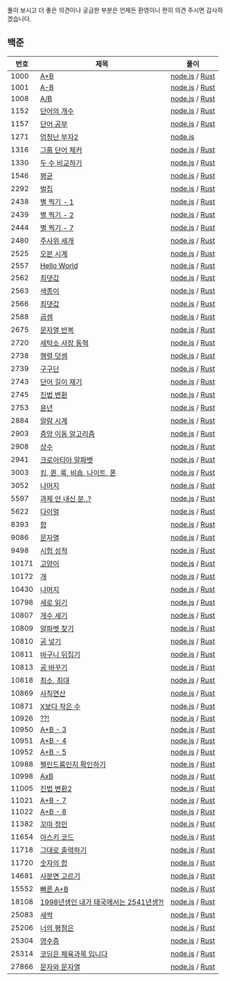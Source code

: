 풀이 보시고 더 좋은 의견이나 궁금한 부분은 언제든 환영이니 편히 의견 주시면 감사하겠습니다.

## 백준
| 번호  | 제목   | 풀이                                                                |
|------|-------|--------------------------------------------------------------------|
| 1000 | [A+B](./baekjoon/1000/README.md) | [node.js](./baekjoon/1000/node.js) / [Rust](./baekjoon/1000/rust.rs) |
| 1001 | [A-B](./baekjoon/1001/README.md) | [node.js](./baekjoon/1001/node.js) / [Rust](./baekjoon/1001/rust.rs) |
| 1008 | [A/B](./baekjoon/1008/README.md) | [node.js](./baekjoon/1008/node.js) / [Rust](./baekjoon/1008/rust.rs) |
| 1152 | [단어의 개수](./baekjoon/1152/README.md) | [node.js](./baekjoon/1152/node.js) / [Rust](./baekjoon/1152/rust.rs) |
| 1157 | [단어 공부](./baekjoon/1157/README.md) | [node.js](./baekjoon/1157/node.js) / [Rust](./baekjoon/1157/rust.rs) |
| 1271 | [엄청난 부자2](./baekjoon/1271/README.md) | [node.js](./baekjoon/1271/node.js) |
| 1316 | [그룹 단어 체커](./baekjoon/1316/README.md) | [node.js](./baekjoon/1316/node.js) / [Rust](./baekjoon/1316/rust.rs) |
| 1330 | [두 수 비교하기](./baekjoon/1330/README.md) | [node.js](./baekjoon/1330/node.js) / [Rust](./baekjoon/1330/rust.rs) |
| 1546 | [평균](./baekjoon/1546/README.md) | [node.js](./baekjoon/1546/node.js) / [Rust](./baekjoon/1546/rust.rs) |
| 2292 | [벌집](./baekjoon/2292/README.md) | [node.js](./baekjoon/2292/node.js) / [Rust](./baekjoon/2292/rust.rs) |
| 2438 | [별 찍기 - 1](./baekjoon/2438/README.md) | [node.js](./baekjoon/2438/node.js) / [Rust](./baekjoon/2438/rust.rs) |
| 2439 | [별 찍기 - 2](./baekjoon/2439/README.md) | [node.js](./baekjoon/2439/node.js) / [Rust](./baekjoon/2439/rust.rs) |
| 2444 | [별 찍기 - 7](./baekjoon/2444/README.md) | [node.js](./baekjoon/2444/node.js) / [Rust](./baekjoon/2444/rust.rs) |
| 2480 | [주사위 세개](./baekjoon/2480/README.md) | [node.js](./baekjoon/2480/node.js) / [Rust](./baekjoon/2480/rust.rs) |
| 2525 | [오븐 시계](./baekjoon/2525/README.md) | [node.js](./baekjoon/2525/node.js) / [Rust](./baekjoon/2525/rust.rs) |
| 2557 | [Hello World](./baekjoon/2557/README.md) | [node.js](./baekjoon/2557/node.js) / [Rust](./baekjoon/2557/rust.rs) |
| 2562 | [최댓값](./baekjoon/2562/README.md) | [node.js](./baekjoon/2562/node.js) / [Rust](./baekjoon/2562/rust.rs) |
| 2563 | [색종이](./baekjoon/2563/README.md) | [node.js](./baekjoon/2563/node.js) / [Rust](./baekjoon/2563/rust.rs) |
| 2566 | [최댓값](./baekjoon/2566/README.md) | [node.js](./baekjoon/2566/node.js) / [Rust](./baekjoon/2566/rust.rs) |
| 2588 | [곱셈](./baekjoon/2588/README.md) | [node.js](./baekjoon/2588/node.js) / [Rust](./baekjoon/2588/rust.rs) |
| 2675 | [문자열 반복](./baekjoon/2675/README.md) | [node.js](./baekjoon/2675/node.js) / [Rust](./baekjoon/2675/rust.rs) |
| 2720 | [세탁소 사장 동혁](./baekjoon/2720/README.md) | [node.js](./baekjoon/2720/node.js) / [Rust](./baekjoon/2720/rust.rs) |
| 2738 | [행렬 덧셈](./baekjoon/2738/README.md) | [node.js](./baekjoon/2738/node.js) / [Rust](./baekjoon/2738/rust.rs) |
| 2739 | [구구단](./baekjoon/2739/README.md) | [node.js](./baekjoon/2739/node.js) / [Rust](./baekjoon/2739/rust.rs) |
| 2743 | [단어 길이 재기](./baekjoon/2743/README.md) | [node.js](./baekjoon/2743/node.js) / [Rust](./baekjoon/2743/rust.rs) |
| 2745 | [진법 변환](./baekjoon/2745/README.md) | [node.js](./baekjoon/2745/node.js) / [Rust](./baekjoon/2745/rust.rs) |
| 2753 | [윤년](./baekjoon/2753/README.md) | [node.js](./baekjoon/2753/node.js) / [Rust](./baekjoon/2753/rust.rs) |
| 2884 | [알람 시계](./baekjoon/2884/README.md) | [node.js](./baekjoon/2884/node.js) / [Rust](./baekjoon/2884/rust.rs) |
| 2903 | [중앙 이동 알고리즘](./baekjoon/2903/README.md) | [node.js](./baekjoon/2903/node.js) / [Rust](./baekjoon/2903/rust.rs) |
| 2908 | [상수](./baekjoon/2908/README.md) | [node.js](./baekjoon/2908/node.js) / [Rust](./baekjoon/2908/rust.rs) |
| 2941 | [크로아티아 알파벳](./baekjoon/2941/README.md) | [node.js](./baekjoon/2941/node.js) / [Rust](./baekjoon/2941/rust.rs) |
| 3003 | [킹, 퀸, 룩, 비숍, 나이트, 폰](./baekjoon/3003/README.md) | [node.js](./baekjoon/3003/node.js) / [Rust](./baekjoon/3003/rust.rs) |
| 3052 | [나머지](./baekjoon/3052/README.md) | [node.js](./baekjoon/3052/node.js) / [Rust](./baekjoon/3052/rust.rs) |
| 5597 | [과제 안 내신 분..?](./baekjoon/5597/README.md) | [node.js](./baekjoon/5597/node.js) / [Rust](./baekjoon/5597/rust.rs) |
| 5622 | [다이얼](./baekjoon/5622/README.md) | [node.js](./baekjoon/5622/node.js) / [Rust](./baekjoon/5622/rust.rs) |
| 8393 | [합](./baekjoon/8393/README.md) | [node.js](./baekjoon/8393/node.js) / [Rust](./baekjoon/8393/rust.rs) |
| 9086 | [문자열](./baekjoon/9086/README.md) | [node.js](./baekjoon/9086/node.js) / [Rust](./baekjoon/9086/rust.rs) |
| 9498 | [시험 성적](./baekjoon/9498/README.md) | [node.js](./baekjoon/9498/node.js) / [Rust](./baekjoon/9498/rust.rs) |
| 10171 | [고양이](./baekjoon/10171/README.md) | [node.js](./baekjoon/10171/node.js) / [Rust](./baekjoon/10171/rust.rs) |
| 10172 | [개](./baekjoon/10172nREADME.md)  | [node.js](./baekjoon/10172node.js) / [Rust](./baekjoon/10172rust.rs) |
| 10430 | [나머지](./baekjoon/10430/README.md) | [node.js](./baekjoon/10430/node.js) / [Rust](./baekjoon/10430/rust.rs) |
| 10798 | [세로 읽기](./baekjoon/10798/README.md) | [node.js](./baekjoon/10798/node.js) / [Rust](./baekjoon/10798/rust.rs) |
| 10807 | [개수 세기](./baekjoon/10807/README.md) | [node.js](./baekjoon/10807/node.js) / [Rust](./baekjoon/10807/rust.rs) |
| 10809 | [알파벳 찾기](./baekjoon/10809/README.md) | [node.js](./baekjoon/10809/node.js) / [Rust](./baekjoon/10809/rust.rs) |
| 10810 | [공 넣기](./baekjoon/10810/README.md) | [node.js](./baekjoon/10810/node.js) / [Rust](./baekjoon/10810/rust.rs) |
| 10811 | [바구니 뒤집기](./baekjoon/10811/README.md) | [node.js](./baekjoon/10811/node.js) / [Rust](./baekjoon/10811/rust.rs) |
| 10813 | [공 바꾸기](./baekjoon/10811/README.md) | [node.js](./baekjoon/10811/node.js) / [Rust](./baekjoon/10811/rust.rs) |
| 10818 | [최소, 최대](./baekjoon/10818/README.md) | [node.js](./baekjoon/10818/node.js) / [Rust](./baekjoon/10818/rust.rs) |
| 10869 | [사칙연산](./baekjoon/10869/README.md) | [node.js](./baekjoon/10869/node.js) / [Rust](./baekjoon/10869/rust.rs) |
| 10871 | [X보다 작은 수](./baekjoon/10871/README.md) | [node.js](./baekjoon/10871/node.js) / [Rust](./baekjoon/10871/rust.rs) |
| 10926 | [??!](./baekjoon/10926/README.md) | [node.js](./baekjoon/10926/node.js) / [Rust](./baekjoon/10926/rust.rs) |
| 10950 | [A+B - 3](./baekjoon/10950/README.md) | [node.js](./baekjoon/10950/node.js) / [Rust](./baekjoon/10950/rust.rs) |
| 10951 | [A+B - 4](./baekjoon/10951/README.md) | [node.js](./baekjoon/10951/node.js) / [Rust](./baekjoon/10951/rust.rs) |
| 10952 | [A+B - 5](./baekjoon/10952/README.md) | [node.js](./baekjoon/10952/node.js) / [Rust](./baekjoon/10952/rust.rs) |
| 10988 | [팰린드롬인지 확인하기](./baekjoon/10988/README.md) | [node.js](./baekjoon/10988/node.js) / [Rust](./baekjoon/10988/rust.rs) |
| 10998 | [AxB](./baekjoon/10998/README.md) | [node.js](./baekjoon/10998/node.js) / [Rust](./baekjoon/10998/rust.rs) |
| 11005 | [진법 변환2](./baekjoon/11005/README.md) | [node.js](./baekjoon/11005/node.js) / [Rust](./baekjoon/11005/rust.rs) |
| 11021 | [A+B - 7](./baekjoon/11021/README.md) | [node.js](./baekjoon/11021/node.js) / [Rust](./baekjoon/11021/rust.rs) |
| 11022 | [A+B - 8](./baekjoon/11022/README.md) | [node.js](./baekjoon/11022/node.js) / [Rust](./baekjoon/11022/rust.rs) |
| 11382 | [꼬마 정민](./baekjoon/11382/README.md) | [node.js](./baekjoon/11382/node.js) / [Rust](./baekjoon/11382/rust.rs) |
| 11654 | [아스키 코드](./baekjoon/11654/README.md) | [node.js](./baekjoon/11654/node.js) / [Rust](./baekjoon/11654/rust.rs) |
| 11718 | [그대로 출력하기](./baekjoon/11718/README.md) | [node.js](./baekjoon/11718/node.js) / [Rust](./baekjoon/11718/rust.rs) |
| 11720 | [숫자의 합](./baekjoon/11720/README.md) | [node.js](./baekjoon/11720/node.js) / [Rust](./baekjoon/11720/rust.rs) |
| 14681 | [사분면 고르기](./baekjoon/14681/README.md) | [node.js](./baekjoon/14681/node.js) / [Rust](./baekjoon/14681/rust.rs) |
| 15552 | [빠른 A+B](./baekjoon/15552/README.md) | [node.js](./baekjoon/15552/node.js) / [Rust](./baekjoon/15552/rust.rs) |
| 18108 | [1998년생인 내가 태국에서는 2541년생?!](./baekjoon/18108/README.md) | [node.js](./baekjoon/18108/node.js) / [Rust](./baekjoon/18108/rust.rs) |
| 25083 | [새싹](./baekjoon/25083/README.md) | [node.js](./baekjoon/25083/node.js) / [Rust](./baekjoon/25083/rust.rs) |
| 25206 | [너의 평점은](./baekjoon/25206/README.md) | [node.js](./baekjoon/25206/node.js) / [Rust](./baekjoon/25206/rust.rs) |
| 25304 | [영수증](./baekjoon/25304/README.md) | [node.js](./baekjoon/25304/node.js) / [Rust](./baekjoon/25304/rust.rs) |
| 25314 | [코딩은 체육과목 입니다](./baekjoon/25314/README.md) | [node.js](./baekjoon/25314/node.js) / [Rust](./baekjoon/25314/rust.rs) |
| 27866 | [문자와 문자열](./baekjoon/27866/README.md) | [node.js](./baekjoon/27866/node.js) / [Rust](./baekjoon/27866/rust.rs) |
